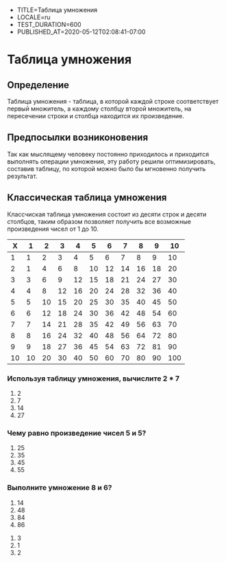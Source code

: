 [//]: # (#####options#####)
- TITLE=Таблица умножения
- LOCALE=ru
- TEST_DURATION=600
- PUBLISHED_AT=2020-05-12T02:08:41-07:00

[//]: # (#####lesson#####)

# Таблица умножения

## Определение

Таблица умножения - таблица, в которой каждой строке соответствует первый множитель, а каждому столбцу второй множитель, на пересечении строки и столбца находится их произведение. 

## Предпосылки возниконовения

Так как мыслящему человеку постоянно приходилось и приходится выполнять операции умножения, эту работу решили оптимизировать, составив таблицу, по которой можно было бы мгновенно получить результат.

## Классическая таблица умножения

Классчиская таблица умножения состоит из десяти строк и десяти столбцов, таким образом позволяет получить все возможные произведения чисел от 1 до 10.

X | 1 | 2 | 3 | 4 | 5 | 6 | 7 | 8 | 9 | 10 |
--- | --- | --- | --- | --- | --- | --- | --- | --- | --- | --- |
1 | 1 | 2 | 3 | 4 | 5 | 6 | 7 | 8 | 9 | 10 |
2 | 1 | 4 | 6 | 8 | 10 | 12 | 14 | 16 | 18 | 20 |
3 | 3 | 6 | 9 | 12 | 15 | 18 | 21 | 24 | 27 | 30 |
4 | 4 | 8 | 12 | 16 | 20 | 24 | 28 | 32 | 36 | 40 |
5 | 5 | 10 | 15 | 20 | 25 | 30 | 35 | 40 | 45 | 50 |
6 | 6 | 12 | 18 | 24 | 30 | 36 | 42 | 48 | 54 | 60 |
7 | 7 | 14 | 21 | 28 | 35 | 42 | 49 | 56 | 63 | 70 |
8 | 8 | 16 | 24 | 32 | 40 | 48 | 56 | 64 | 72 | 80 |
9 | 9 | 18 | 27 | 36 | 45 | 54 | 63 | 72 | 81 | 90 |
10 | 10 | 20 | 30 | 40 | 50 | 60 | 70 | 80 | 90 | 100 |

[//]: # (#####test#####)

### Используя таблицу умножения, вычислите 2 * 7

1. 2
1. 7
1. 14
1. 27

### Чему равно произведение чисел 5 и 5?

1. 25
1. 35
1. 45
1. 55

### Выполните умножение 8 и 6?

1. 14
1. 48
1. 84
1. 86

[//]: # (#####answer#####)
1. 3
1. 1
1. 2
